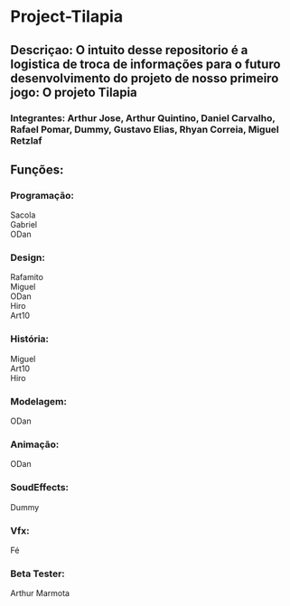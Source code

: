 # Project-Tilapia

## Descriçao: O intuito desse repositorio é a logistica de troca de informações para o futuro desenvolvimento do projeto de nosso primeiro jogo: O projeto Tilapia

### Integrantes: Arthur Jose, Arthur Quintino, Daniel Carvalho, Rafael Pomar, Dummy, Gustavo Elias, Rhyan Correia, Miguel Retzlaf

## Funções: 
<p> 
<h3>Programação:</h3>
Sacola<br>
Gabriel<br>
ODan<br>

### Design:<br>
Rafamito<br>
Miguel<br>
ODan<br>
Hiro<br>
Art10<br>

### História:<br>
Miguel<br>
Art10<br>
Hiro<br>

### Modelagem:<br>
ODan<br>

### Animação:<br>
ODan<br>

### SoudEffects:<br>
Dummy<br>

### Vfx: <br>
Fé<br>

### Beta Tester:<br>
Arthur Marmota<br>
</p><br>

